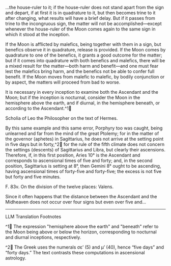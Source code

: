 …the house-ruler <comes> to it; if the house-ruler does not stand apart from the sign and depart, if at first it is in quadrature to it, but then becomes trine to it after changing, what results will have a brief delay. But if it passes from trine to the incongruous sign, the matter will not be accomplished—except whenever the house-ruler of the Moon comes again to the same sign in which it stood at the inception.  

If the Moon is afflicted by malefics, being together with them in a sign, but benefics observe it in quadrature, release is provided. If the Moon comes by quadrature to one of the benefics, it grants a good outcome for the matter; but if it comes into quadrature with both benefics and malefics, there will be a mixed result for the matter—both harm and benefit—and one must fear lest the malefics bring harm, and the benefics not be able to confer full benefit. If the Moon moves from malefic to malefic, by bodily conjunction or by aspect, the matters will proceed from bad to worse.  

It is necessary in every inception to examine both the Ascendant and the Moon; but if the inception is nocturnal, consider the Moon in the hemisphere above the earth, and if diurnal, in the hemisphere beneath, or according to the Ascendant.^1🤖  

Scholia of Leo the Philosopher on the text of Hermes.

By this same example and this same error, Porphyry too was caught, being unlearned and far from the mind of the great Ptolemy; for in the matter of the governor (aphetes) in Sagittarius, he does not arrive at the setting point in five days but in forty,^2🤖 for the rule of the fifth climate does not concern the settings (descents) of Sagittarius and Libra, but clearly their ascensions. Therefore, if, in this first position, Aries 10° is the Ascendant and corresponds to ascensional times of five and forty; and, in the second position, Sagittarius is setting at 8°, then Gemini 8° ought to be ascending, having ascensional times of forty-five and forty-five; the excess is not five but forty and five minutes.

F. 83v. On the division of the twelve places: Valens.

Since it often happens that the distance between the Ascendant and the Midheaven does not occur over four signs but even over five and… 

---

LLM Translation Footnotes

^1🤖 The expression "hemisphere above the earth" and "beneath" refer to the Moon being above or below the horizon, corresponding to nocturnal and diurnal inceptions, respectively.

^2🤖 The Greek uses the numerals σε’ (5) and μ’ (40), hence “five days” and “forty days.” The text contrasts these computations in ascensional astrology.